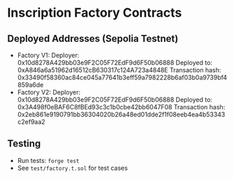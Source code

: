 # Inscription Factory Contracts

## Deployed Addresses (Sepolia Testnet)
- Factory V1: 
    Deployer: 0x10d8278A429bb03e9F2C05F72EdF9d6F50b06888
    Deployed to: 0xA846a6a51962d16512cB630317c124A723a4848E
    Transaction hash: 0x33490f58360ac84ce045a77641b3eff59a7982228b6af03b0a9739bf4859a6de
- Factory V2: 
    Deployer: 0x10d8278A429bb03e9F2C05F72EdF9d6F50b06888
    Deployed to: 0x3A498f0eBAF6C8fBEd93c3c1b0cbe42bb6047F08
    Transaction hash: 0x2eb861e9190791bb36304020b26a48ed01dde2f1f08eeb4ea4b53343c2ef9aa2


## Testing
- Run tests: `forge test`
- See `test/factory.t.sol` for test cases